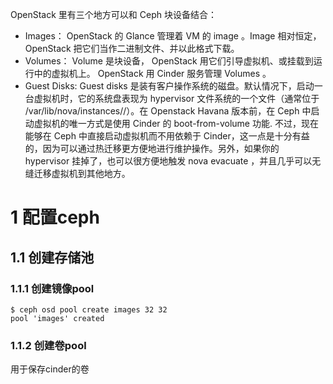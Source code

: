 OpenStack 里有三个地方可以和 Ceph 块设备结合：

- Images： OpenStack 的 Glance 管理着 VM 的 image 。Image 相对恒定， OpenStack 把它们当作二进制文件、并以此格式下载。
- Volumes： Volume 是块设备， OpenStack 用它们引导虚拟机、或挂载到运行中的虚拟机上。 OpenStack 用 Cinder 服务管理 Volumes 。
- Guest Disks: Guest disks 是装有客户操作系统的磁盘。默认情况下，启动一台虚拟机时，它的系统盘表现为 hypervisor 文件系统的一个文件（通常位于 /var/lib/nova/instances/<uuid>/）。在 Openstack Havana 版本前，在 Ceph 中启动虚拟机的唯一方式是使用 Cinder 的 boot-from-volume 功能. 不过，现在能够在 Ceph 中直接启动虚拟机而不用依赖于 Cinder，这一点是十分有益的，因为可以通过热迁移更方便地进行维护操作。另外，如果你的 hypervisor 挂掉了，也可以很方便地触发 nova evacuate ，并且几乎可以无缝迁移虚拟机到其他地方。

# 1 配置ceph

## 1.1 创建存储池

### 1.1.1 创建镜像pool

```
$ ceph osd pool create images 32 32
pool 'images' created
```

### 1.1.2 创建卷pool

用于保存cinder的卷

```
